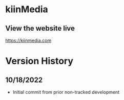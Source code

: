 # kiinMedia
## View the website live
https://kiinmedia.com


# Version History

## 10/18/2022

* Initial commit from prior non-tracked development

